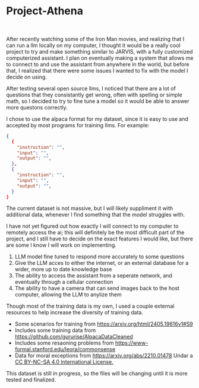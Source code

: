 # Project-Athena
<br>
<p>
  After recently watching some of the Iron Man movies, and realizing that I can run a llm locally on my computer, I thought it would be a really cool project to try and make something similar to JARVIS, with a fully customized computerized assistant. I plan on eventually making a system that allows me to connect to and use the assistant from anywhere in the world, but before that, I realized that there were some issues I wanted to fix with the model I decide on using.
</p>
<p>
After testing several open source llms, I noticed that there are a lot of questions that they consistantly get wrong, often with spelling or simple math, so I decided to try to fine tune a model so it would be able to answer more questons correctly.
</p>
<p>
I chose to use the alpaca format for my dataset, since it is easy to use and accepted by most programs for training llms. For example:
</p>

``` json
{
  {
    "instruction": "",
    "input": "",
    "output": "",
  },
  {
    "instruction": "",
    "input": "",
    "output": "",
  }
}
```

<p>
The current dataset is not massive, but I will likely suppliment it with additional data, whenever I find something that the model struggles with.
</p>
<p>
I have not yet figured out how exactly I will connect to my computer to remotely access the ai; this will definitely be the most difficult part of the project, and I still have to decide on the exact features I would like, but there are some I know I will work on implementing.
</p>
<ol>
  <li>LLM model fine tuned to respond more accurately to some questions</li>
  <li>Give the LLM acces to either the internet, or an external database for a wider, more up to date knowledge base</li>
  <li>The ability to access the assistant from a seperate network, and eventually through a cellular connection</li>
  <li>The ability to have a camera that can send images back to the host computer, allowing the LLM to anylize them</li>
</ol>
<p>
Though most of the training data is my own, I used a couple external resources to help increase the diversity of training data.
</p>
<ul>
  <li>Some scenarios for training from <a href="https://arxiv.org/html/2405.19616v1#S9">https://arxiv.org/html/2405.19616v1#S9</a></li>
  <li>Includes some training data from <a href="https://github.com/gururise/AlpacaDataCleaned">https://github.com/gururise/AlpacaDataCleaned</a></li>
  <li>Includes some resaoning problems from <a href="https://www-formal.stanford.edu/leora/commonsense">https://www-formal.stanford.edu/leora/commonsense</a></li>
  <li>Data for moral exceptions from <a href="https://arxiv.org/abs/2210.01478">https://arxiv.org/abs/2210.01478</a> Undar a <a href="https://creativecommons.org/licenses/by-nc-sa/4.0/">CC BY-NC-SA 4.0 International License.</a></li>
</ul>
<p>
This dataset is still in progress, so the files will be changing until it is more tested and finalized.
</p>
